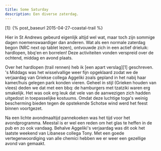 ```yaml
---
title: Some Saturday
description: Een diverse zaterdag.
---
```

[1]: {% post_baseurl 2015-04-27-coastal-trail %}

Hier in St Andrews gebeurd eigenlijk altijd wel wat, maar toch zijn sommige dagen noemenswaardiger dan anderen. Wat als een normale zaterdag begon (NRC next op tablet lezen), ontvouwde zich in een actief drieluik: hardlopen, bbq'en en borrelen! Deze activiteiten vonden verspreid over de ochtend, middag en avond plaats.

Over het hardlopen (trail rennen) heb ik [een apart verslag][1] geschreven. 's Middags was het wisselvallige weer fijn opgeklaard zodat we de verjaardag van Griekse collega Aggeliki zoals gepland in het nabij haar kamer/huis gelegen park konden vieren. Geheel in stijl (Grieken houden van vlees) deden we dat met een bbq: de hamburgers met tzatziki waren erg smakelijk. Het was ook erg leuk dat vele van de aanwezigen zich hadden uitgedost in toepasselijke kostuums. Omdat deze luchtige toga's weinig bescherming bieden tegen de opstekende Schotse wind werd het feest binnen voortgezet.

Na een lichte avondmaaltijd pannekoeken was het tijd voor het avondprogramma. Meestal is er wel een reden om het glas te heffen in de pub en zo ook vandaag. Behalve Aggeliki's verjaardag was dit ook het laatste weekend van Libanese collega Tony. Met een goede vertegenwoordiging van alle chemici hebben we er weer een gezellige avond van gemaakt.